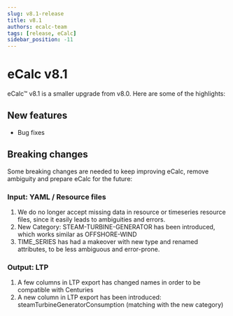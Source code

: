```yaml
---
slug: v8.1-release
title: v8.1
authors: ecalc-team
tags: [release, eCalc]
sidebar_position: -11
---
```


# eCalc v8.1

eCalc™ v8.1 is a smaller upgrade from v8.0. Here are some of the highlights:

## New features

- Bug fixes


## Breaking changes

Some breaking changes are needed to keep improving eCalc, remove ambiguity and prepare eCalc for the future:

### Input: YAML / Resource files

1. We do no longer accept missing data in resource or timeseries resource files, since it easily leads to ambiguities and errors.
2. New Category: STEAM-TURBINE-GENERATOR has been introduced, which works similar as OFFSHORE-WIND
3. TIME_SERIES has had a makeover with new type and renamed attributes, to be less ambiguous and error-prone. 

### Output: LTP

1. A few columns in LTP export has changed names in order to be compatible with Centuries
2. A new column in LTP export has been introduced: steamTurbineGeneratorConsumption (matching with the new category)
